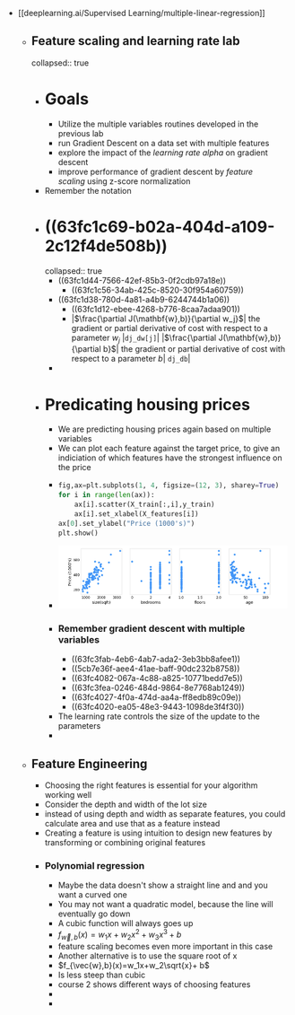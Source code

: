 - [[deeplearning.ai/Supervised Learning/multiple-linear-regression]]
	- ## Feature scaling and learning rate lab
	  collapsed:: true
		- # Goals
			- Utilize the multiple variables routines developed in the previous lab
			- run Gradient Descent on a data set with multiple features
			- explore the impact of the *learning rate alpha* on gradient descent
			- improve performance of gradient descent by *feature scaling* using z-score normalization
		- Remember the notation
		- # ((63fc1c69-b02a-404d-a109-2c12f4de508b))
		  collapsed:: true
			- ((63fc1d44-7566-42ef-85b3-0f2cdb97a18e))
				- ((63fc1c56-34ab-425c-8520-30f954a60759))
			- ((63fc1d38-780d-4a81-a4b9-6244744b1a06))
				- ((63fc1d12-ebee-4268-b776-8caa7adaa901))
				- |$\frac{\partial J(\mathbf{w},b)}{\partial w_j}$| the gradient or partial derivative of cost with respect to a parameter $w_j$ |`dj_dw[j]`| 
				  |$\frac{\partial J(\mathbf{w},b)}{\partial b}$| the gradient or partial derivative of cost with respect to a parameter $b$| `dj_db`|
			-
		- # Predicating housing prices
			- We are predicting housing prices again based on multiple variables
			- We can plot each feature against the target price, to give an indiciation of which features have the strongest influence on the price
			- ```python
			  fig,ax=plt.subplots(1, 4, figsize=(12, 3), sharey=True)
			  for i in range(len(ax)):
			      ax[i].scatter(X_train[:,i],y_train)
			      ax[i].set_xlabel(X_features[i])
			  ax[0].set_ylabel("Price (1000's)")
			  plt.show()
			  ```
			- ![Screenshot 2023-03-04 at 2.05.26 PM.png](../assets/Screenshot_2023-03-04_at_2.05.26_PM_1677974824513_0.png)
			- ### Remember gradient descent with multiple variables
				- ((63fc3fab-4eb6-4ab7-ada2-3eb3bb8afee1))
				- ((5cb7e36f-aee4-41ae-baff-90dc232b8758))
				- ((63fc4082-067a-4c88-a825-10771bedd7e5))
				- ((63fc3fea-0246-484d-9864-8e7768ab1249))
				- ((63fc4027-4f0a-474d-aa4a-ff8edb89c09e))
				- ((63fc4020-ea05-48e3-9443-1098de3f4f30))
			- The learning rate controls the size of the update to the parameters
			-
	- ## Feature Engineering
		- Choosing the right features is essential for your algorithm working well
		- Consider the depth and width of the lot size
		- instead of using depth and width as separate features, you could calculate area and use that as a feature instead
		- Creating a feature is using intuition to design new features by transforming or combining original features
		- ### Polynomial regression
			- Maybe the data doesn't show a straight line and and you want a curved one
			- You may not want a quadratic model, because the line will eventually go down
			- A cubic function will always goes up
			- $f_{\vec{w},b}(x)=w_1x+w_2x^2 + w_3x^3 + b$
			- feature scaling becomes even more important in this case
			- Another alternative is to use the square root of x
			- $f_{\vec{w},b}(x)=w_1x+w_2\sqrt{x}+ b$
			- Is less steep than cubic
			- course 2 shows different ways of choosing features
			-
			-